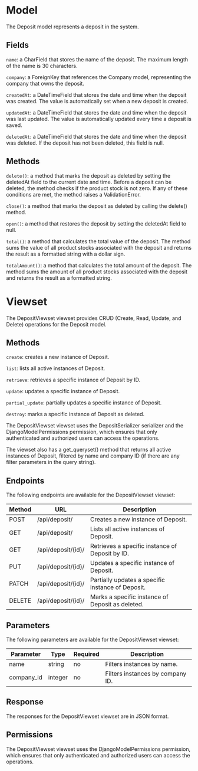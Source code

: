 # Model

The Deposit model represents a deposit in the system.

## Fields

`name`: a CharField that stores the name of the deposit. The maximum length of the name is 30 characters.

`company`: a ForeignKey that references the Company model, representing the company that owns the deposit.

`createdAt`: a DateTimeField that stores the date and time when the deposit was created. The value is automatically set when a new deposit is created.

`updatedAt`: a DateTimeField that stores the date and time when the deposit was last updated. The value is automatically updated every time a deposit is saved.

`deletedAt`: a DateTimeField that stores the date and time when the deposit was deleted. If the deposit has not been deleted, this field is null.

## Methods

`delete()`: a method that marks the deposit as deleted by setting the deletedAt field to the current date and time. Before a deposit can be deleted, the method checks if the product stock is not zero. If any of these conditions are met, the method raises a ValidationError.

`close()`: a method that marks the deposit as deleted by calling the delete() method.

`open()`: a method that restores the deposit by setting the deletedAt field to null.

`total()`: a method that calculates the total value of the deposit. The method sums the value of all product stocks associated with the deposit and returns the result as a formatted string with a dollar sign.

`totalAmount()`: a method that calculates the total amount of the deposit. The method sums the amount of all product stocks associated with the deposit and returns the result as a formatted string.


# Viewset

The DepositViewset viewset provides CRUD (Create, Read, Update, and Delete) operations for the Deposit model.

## Methods

`create`: creates a new instance of Deposit.

`list`: lists all active instances of Deposit.

`retrieve`: retrieves a specific instance of Deposit by ID.

`update`: updates a specific instance of Deposit.

`partial_update`: partially updates a specific instance of Deposit.

`destroy`: marks a specific instance of Deposit as deleted.

The DepositViewset viewset uses the DepositSerializer serializer and the DjangoModelPermissions permission, which ensures that only authenticated and authorized users can access the operations.

The viewset also has a get_queryset() method that returns all active instances of Deposit, filtered by name and company ID (if there are any filter parameters in the query string).

## Endpoints

The following endpoints are available for the DepositViewset viewset:

| Method | URL | Description |
|--------|-----|-------------|
|POST    | /api/deposit/ | Creates a new instance of Deposit.|
|GET     | /api/deposit/ | Lists all active instances of Deposit.|
|GET     | /api/deposit/{id}/ | Retrieves a specific instance of Deposit by ID.|
|PUT     | /api/deposit/{id}/ | Updates a specific instance of Deposit.|
|PATCH   | /api/deposit/{id}/ | Partially updates a specific instance of Deposit.|
|DELETE  | /api/deposit/{id}/ | Marks a specific instance of Deposit as deleted.|

## Parameters

The following parameters are available for the DepositViewset viewset:

| Parameter | Type | Required | Description |
|-----------|------|----------|-------------|
| name      | string | no     | Filters instances by name.|
| company_id | integer | no   | Filters instances by company ID.|

## Response

The responses for the DepositViewset viewset are in JSON format.

## Permissions

The DepositViewset viewset uses the DjangoModelPermissions permission, which ensures that only authenticated and authorized users can access the operations.